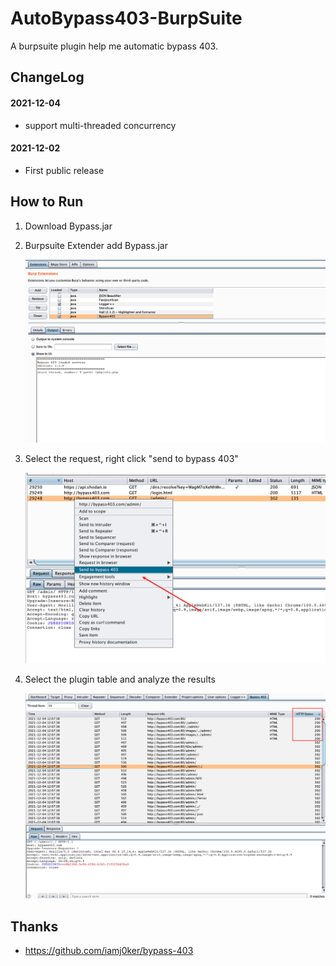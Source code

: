 # AutoBypass403-BurpSuite
A burpsuite plugin help me automatic bypass 403.

## ChangeLog

#### 2021-12-04

* support multi-threaded concurrency

#### 2021-12-02 

- First public release

## How to Run ##

1. Download Bypass.jar

2. Burpsuite Extender add Bypass.jar

   ![image-20211204120709887](README_picture/image-20211204120709887.png)

   

3. Select the request, right click "send to bypass 403"

   ![image-20211202221317291](README_picture/image-20211202221317291.png)

4. Select the plugin table and analyze the results

   ![image-20211204120817213](README_picture/image-20211204120817213.png)

   

## Thanks

*  https://github.com/iamj0ker/bypass-403
